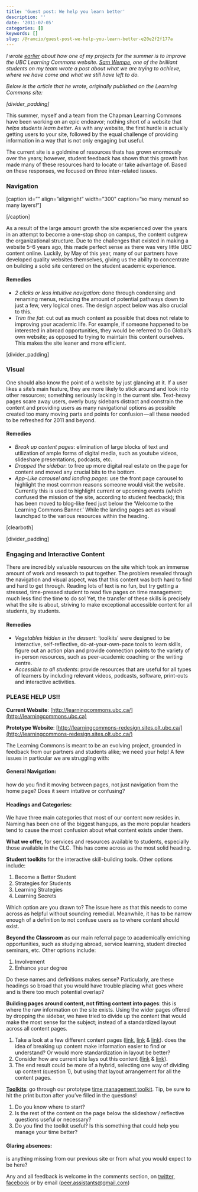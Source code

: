 ```yaml
---
title: 'Guest post: We help you learn better'
description: ''
date: '2011-07-05'
categories: []
keywords: []
slug: /@ramcio/guest-post-we-help-you-learn-better-e20e2f2f177a
---
```


_I wrote_ [_earlier_](http://andremalan.net/blog/2011/06/26/helping-student-learn-how-to-learn/ "Helping students learn how to learn") _about how one of my projects for the summer is to improve the UBC Learning Commons website._ [_Sam Wempe_](https://twitter.com/#!/theworldbysam "Sam's Twitter")_, one of the brilliant students on my team wrote a post about what we are trying to achieve, where we have come and what we still have left to do._

_Below is the article that he wrote, originally published on the Learning Commons site:_

_\[divider\_padding\]_

This summer, myself and a team from the Chapman Learning Commons have been working on an epic endeavor; nothing short of a website that _helps students learn better_. As with any website, the first hurdle is actually getting users to your site, followed by the equal challenge of providing information in a way that is not only engaging but useful.

The current site is a goldmine of resources thats has grown enormously over the years; however, student feedback has shown that this growth has made many of these resources hard to locate or take advantage of. Based on these responses, we focused on three inter-related issues.

### Navigation

\[caption id=”” align=”alignright” width=”300" caption=”so many menus! so many layers!”\]

\[/caption\]

As a result of the large amount growth the site experienced over the years in an attempt to become a one-stop shop on campus, the content outgrew the organizational structure. Due to the challenges that existed in making a website 5–6 years ago, this made perfect sense as there was very little UBC content online. Luckily, by May of this year, many of our partners have developed quality websites themselves, giving us the ability to concentrate on building a solid site centered on the student academic experience.

#### Remedies

*   _2 clicks or less intuitive navigation:_ done through condensing and renaming menus, reducing the amount of potential pathways down to just a few, very logical ones. The design aspect below was also crucial to this.
*   _Trim the fat_: cut out as much content as possible that does not relate to improving your academic life. For example, if someone happened to be interested in abroad opportunities, they would be referred to Go Global’s own website; as opposed to trying to maintain this content ourselves. This makes the site leaner and more efficient.

\[divider\_padding\]

### Visual

One should also know the point of a website by just glancing at it. If a user likes a site’s main feature, they are more likely to stick around and look into other resources; something seriously lacking in the current site. Text-heavy pages scare away users, overly busy sidebars distract and constrain the content and providing users as many navigational options as possible created too many moving parts and points for confusion — all these needed to be refreshed for 2011 and beyond.

#### Remedies

*   _Break up content pages_: elimination of large blocks of text and utilization of ample forms of digital media, such as youtube videos, slideshare presentations, podcasts, etc.
*   _Dropped the sidebar_: to free up more digital real estate on the page for content and moved any crucial bits to the bottom.
*   _App-Like carousel and landing pages_: use the front page carousel to highlight the most common reasons someone would visit the website. Currently this is used to highlight current or upcoming events (which confused the mission of the site, according to student feedback); this has been moved to blog-like feed just below the ‘Welcome to the Learning Commons Banner.’ While the landing pages act as visual launchpad to the various resources within the heading.

\[clearboth\]

\[divider\_padding\]

### Engaging and Interactive Content

There are incredibly valuable resources on the site which took an immense amount of work and research to put together. The problem revealed through the navigation and visual aspect, was that this content was both hard to find and hard to get through. Reading lots of text is no fun, but try getting a stressed, time-pressed student to read five pages on time management; much less find the time to do so! Yet, the transfer of these skills is precisely what the site is about, striving to make exceptional accessible content for all students, by students.

#### Remedies

*   _Vegetables hidden in the dessert_: ‘toolkits’ were designed to be interactive, self-reflective, do-at-your-own-pace tools to learn skills, figure out an action plan and provide connection points to the variety of in-person resources, such as peer-academic coaching or the writing centre.
*   _Accessible to all students_: provide resources that are useful for all types of learners by including relevant videos, podcasts, software, print-outs and interactive activities.

### PLEASE HELP US!!

**Current Website**: [http://learningcommons.ubc.ca/](http://learningcommons.ubc.ca)

**Prototype Website**: [http://learningcommons-redesign.sites.olt.ubc.ca/](http://learningcommons-redesign.sites.olt.ubc.ca/)

The Learning Commons is meant to be an evolving project, grounded in feedback from our partners and students alike; we need your help! A few issues in particular we are struggling with:

#### **General Navigation**:

how do you find it moving between pages, not just navigation from the home page? Does it seem intuitive or confusing?

#### **Headings and Categories**:

We have three main categories that most of our content now resides in. Naming has been one of the biggest hangups, as the more popular headers tend to cause the most confusion about what content exists under them.

**What we offer,** for services and resources available to students, especially those available in the CLC. This has come across as the most solid heading.

**Student toolkits** for the interactive skill-building tools. Other options include:

1.  Become a Better Student
2.  Strategies for Students
3.  Learning Strategies
4.  Learning Secrets

Which option are you drawn to? The issue here as that this needs to come across as helpful without sounding remedial. Meanwhile, it has to be narrow enough of a definition to not confuse users as to where content should exist.

**Beyond the Classroom** as our main referral page to academically enriching opportunities, such as studying abroad, service learning, student directed seminars, etc. Other options include:

1.  Involvement
2.  Enhance your degree

Do these names and definitions makes sense? Particularly, are these headings so broad that you would have trouble placing what goes where and is there too much potential overlap?

**Building pages around content, not fitting content into pages**: this is where the raw information on the site exists. Using the wider pages offered by dropping the sidebar, we have tried to divide up the content that would make the most sense for the subject; instead of a standardized layout across all content pages.

1.  Take a look at a few different content pages ([link](http://learningcommons-redesign.sites.olt.ubc.ca/academic-advising/), [link](http://learningcommons-redesign.sites.olt.ubc.ca/study-spaces/) & [link](http://learningcommons-redesign.sites.olt.ubc.ca/about-the-learning-commons/)). does the idea of breaking up content make information easier to find or understand? Or would more standardization in layout be better?
2.  Consider how are current site lays out this content ([link](http://learningcommons.ubc.ca/get-together/find-a-space/) & [link](http://learningcommons.ubc.ca/about/)).
3.  The end result could be more of a hybrid, selecting one way of dividing up content (question 1), but using that layout arrangement for all the content pages.

[**Toolkits**](http://learningcommons-redesign.sites.olt.ubc.ca/i-need-to-improve/): go through our prototype [time management toolkit](http://learningcommons-redesign.sites.olt.ubc.ca/time-management2/). Tip, be sure to hit the print button after you’ve filled in the questions!

1.  Do you know where to start?
2.  Is the rest of the content on the page below the slideshow / reflective questions useful or necessary?
3.  Do you find the toolkit useful? Is this something that could help you manage your time better?

#### **Glaring absences**:

is anything missing from our previous site or from what you would expect to be here?

Any and all feedback is welcome in the comments section, on [twitter,](http://twitter.com/#!/ubclearn) [facebook](https://www.facebook.com/UBCLearningCommons?ref=ts) or by email ([peer.assistants@gmail.com](http://leap.sites.olt.ubc.ca/wp-admin/peer.assistants@gmail.com))